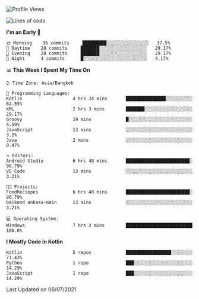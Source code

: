 <!--START_SECTION:waka-->
![Profile Views](http://img.shields.io/badge/Profile%20Views-64-blue)

![Lines of code](https://img.shields.io/badge/From%20Hello%20World%20I%27ve%20Written-372947%20lines%20of%20code-blue)

**I'm an Early 🐤** 

```text
🌞 Morning    36 commits     █████████░░░░░░░░░░░░░░░░   37.5% 
🌆 Daytime    28 commits     ███████░░░░░░░░░░░░░░░░░░   29.17% 
🌃 Evening    28 commits     ███████░░░░░░░░░░░░░░░░░░   29.17% 
🌙 Night      4 commits      █░░░░░░░░░░░░░░░░░░░░░░░░   4.17%

```


📊 **This Week I Spent My Time On** 

```text
⌚︎ Time Zone: Asia/Bangkok

💬 Programming Languages: 
Kotlin                   4 hrs 24 mins       ███████████████░░░░░░░░░░   62.55% 
XML                      2 hrs 3 mins        ███████░░░░░░░░░░░░░░░░░░   29.17% 
Groovy                   19 mins             █░░░░░░░░░░░░░░░░░░░░░░░░   4.59% 
JavaScript               13 mins             ░░░░░░░░░░░░░░░░░░░░░░░░░   3.2% 
Java                     2 mins              ░░░░░░░░░░░░░░░░░░░░░░░░░   0.47%

🔥 Editors: 
Android Studio           6 hrs 48 mins       ████████████████████████░   96.79% 
VS Code                  13 mins             ░░░░░░░░░░░░░░░░░░░░░░░░░   3.21%

🐱‍💻 Projects: 
FoodReciepes             6 hrs 48 mins       ████████████████████████░   96.79% 
backend_ankasa-main      13 mins             ░░░░░░░░░░░░░░░░░░░░░░░░░   3.21%

💻 Operating System: 
Windows                  7 hrs 2 mins        █████████████████████████   100.0%

```

**I Mostly Code in Kotlin** 

```text
Kotlin                   5 repos             █████████████████░░░░░░░░   71.43% 
Python                   1 repo              ███░░░░░░░░░░░░░░░░░░░░░░   14.29% 
JavaScript               1 repo              ███░░░░░░░░░░░░░░░░░░░░░░   14.29%

```



 Last Updated on 06/07/2021
<!--END_SECTION:waka-->
